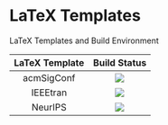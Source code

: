 # LaTeX Templates

LaTeX Templates and Build Environment

| LaTeX Template | Build Status |
|:--------------:|:------------:|
| acmSigConf | ![](https://github.com/ArmageddonKnight/acmSigConf/workflows/build/badge.svg) |
| IEEEtran   | ![](https://github.com/ArmageddonKnight/IEEEtran/workflows/build/badge.svg) |
| NeurIPS    | ![](https://github.com/ArmageddonKnight/NeurIPS/workflows/build/badge.svg) |
